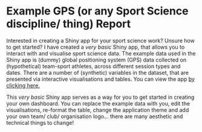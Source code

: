 # Example GPS (or any Sport Science discipline/ thing) Report

Interested in creating a Shiny app for your sport science work? Unsure how to get started? I have created a *very basic* Shiny app, that allows you to interact with and visualise sport science data. 
The example data used in the Shiny app is (dummy) global positioning system (GPS) data collected on (hypothetical) team-sport athletes, across different session types and 
dates. There are a number of (synthetic) variables in the dataset, that are presented via interactive visualisations and tables. You can view the app [by clicking here.](https://alicesweeting.shinyapps.io/ExampleTrainingReport/)

This *very basic* Shiny app serves as a way for you to get started in creating your own dashboard. You can replace the example data with you, edit the visualisations, 
re-format the table, change the application theme and add your own team/ club/ organisation logo... there are many aesthetic and technical things to change!
 
